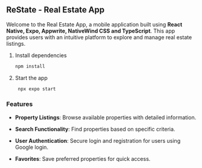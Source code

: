 
## ReState - Real Estate App
Welcome to the Real Estate App, a mobile application built using **React Native, Expo, Appwrite, NativeWind CSS and TypeScript**. This app provides users with an intuitive platform to explore and manage real estate listings.

1. Install dependencies

   ```bash
   npm install
   ```

2. Start the app

   ```bash
    npx expo start
   ```
### Features

- **Property Listings**: Browse available properties with detailed information.

- **Search Functionality**: Find properties based on specific criteria.
- **User Authentication**: Secure login and registration for users using Google login.
- **Favorites**: Save preferred properties for quick access.